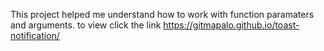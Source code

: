 This project helped me understand how to work with function paramaters and arguments.
to view click the link https://gitmapalo.github.io/toast-notification/
